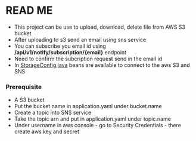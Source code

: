 # READ ME
* This project can be use to upload, download, delete file from AWS S3 bucket
* After uploading to s3 send an email using sns service
* You can subscribe you email id using **/api/v1/notify/subscription/{email}** endpoint
* Need to confirm the subcription request send in the email id
* In [StorageConfig.java](src%2Fmain%2Fjava%2Fcom%2Fsample%2Fcloud%2Fstorage%2Fconfig%2FStorageConfig.java) beans are available to connect to the aws S3 and SNS

### Prerequisite
* A S3 bucket
* Put the bucket name in application.yaml under bucket.name
* Create a topic into SNS service
* Take the topic arn and put in application.yaml under topic.name
* Under username in aws console - go to Security Credentials - there create aws key and secret

